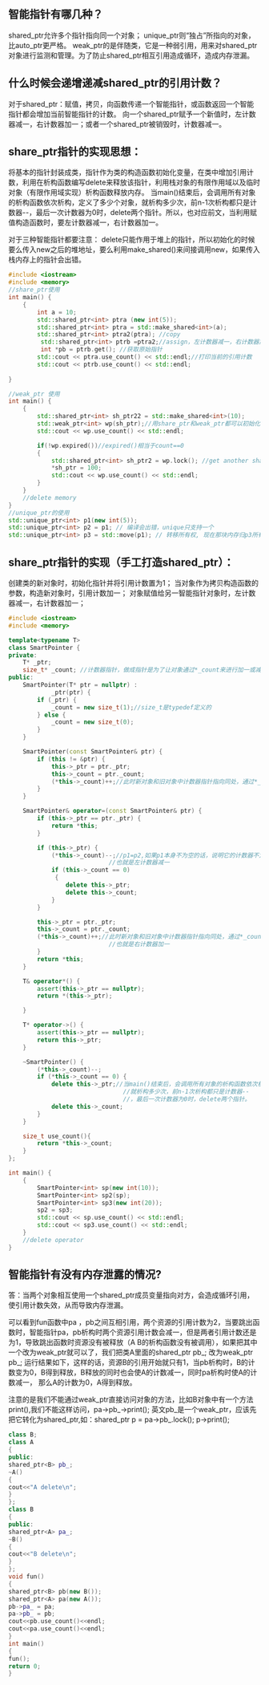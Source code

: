 智能指针有哪几种？ 
---
shared_ptr允许多个指针指向同一个对象；
unique_ptr则“独占”所指向的对象，比auto_ptr更严格。
weak_ptr的是伴随类，它是一种弱引用，用来对shared_ptr对象进行监测和管理。为了防止shared_ptr相互引用造成循环，造成内存泄漏。

什么时候会递增递减shared_ptr的引用计数？ 
---
对于shared_ptr：赋值，拷贝，向函数传递一个智能指针，或函数返回一个智能指针都会增加当前智能指针的计数。
向一个shared_ptr赋予一个新值时，左计数器减一，右计数器加一；或者一个shared_ptr被销毁时，计数器减一。

share_ptr指针的实现思想：
---
将基本的指针封装成类，指针作为类的构造函数初始化变量，在类中增加引用计数，利用在析构函数编写delete来释放该指针，利用栈对象的有限作用域以及临时对象（有限作用域实现）析构函数释放内存。
当main()结束后，会调用所有对象的析构函数依次析构，定义了多少个对象，就析构多少次，前n-1次析构都只是计数器--，最后一次计数器为0时，delete两个指针。所以，也对应前文，当利用赋值构造函数时，要左计数器减一，右计数器加一。

对于三种智能指针都要注意：
delete只能作用于堆上的指针，所以初始化的时候要么传入new之后的堆地址，要么利用make_shared()来间接调用new，如果传入栈内存上的指针会出错。

```cpp
#include <iostream>
#include <memory>
//share_ptr使用
int main() {
    {
        int a = 10;
        std::shared_ptr<int> ptra (new int(5));
        std::shared_ptr<int> ptra = std::make_shared<int>(a);
        std::shared_ptr<int> ptra2(ptra); //copy
         std::shared_ptr<int> ptrb =ptra2;//assign，左计数器减一，右计数器加一
         int *pb = ptrb.get(); //获取原始指针
        std::cout << ptra.use_count() << std::endl;//打印当前的引用计数
        std::cout << ptrb.use_count() << std::endl;
    
}

//weak_ptr 使用
int main() {
    {
        std::shared_ptr<int> sh_ptr22 = std::make_shared<int>(10);
        std::weak_ptr<int> wp(sh_ptr);//用share_ptr和weak_ptr都可以初始化
        std::cout << wp.use_count() << std::endl;

        if(!wp.expired())//expired()相当于count==0
        {
            std::shared_ptr<int> sh_ptr2 = wp.lock(); //get another shared_ptr
            *sh_ptr = 100;
            std::cout << wp.use_count() << std::endl;
        }
    }
    //delete memory
}
//unique_ptr的使用
std::unique_ptr<int> p1(new int(5));
std::unique_ptr<int> p2 = p1; // 编译会出错，unique只支持一个
std::unique_ptr<int> p3 = std::move(p1); // 转移所有权, 现在那块内存归p3所有, p1成为无效的指针.
```



share_ptr指针的实现（手工打造shared_ptr）：
---
创建类的新对象时，初始化指针并将引用计数置为1；
当对象作为拷贝构造函数的参数，构造新对象时，引用计数加一；
对象赋值给另一智能指针对象时，左计数器减一，右计数器加一；
```cpp
#include <iostream>
#include <memory>

template<typename T>
class SmartPointer {
private:
    T* _ptr;
    size_t* _count; //计数器指针，做成指针是为了让对象通过*_count来进行加一或减一
public:
    SmartPointer(T* ptr = nullptr) :
            _ptr(ptr) {
        if (_ptr) {
            _count = new size_t(1);//size_t是typedef定义的
        } else {
            _count = new size_t(0);
        }
    }

    SmartPointer(const SmartPointer& ptr) {
        if (this != &ptr) {
            this->_ptr = ptr._ptr;
            this->_count = ptr._count;
            (*this->_count)++;//此时新对象和旧对象中计数器指针指向同处，通过*_count一起加一
        }
    }

    SmartPointer& operator=(const SmartPointer& ptr) {
        if (this->_ptr == ptr._ptr) {
            return *this;
        }

        if (this->_ptr) {
            (*this->_count)--;//p1=p2,如果p1本身不为空的话，说明它的计数器不为0，需要先对它本身进行减一
                            //也就是左计数器减一
            if (this->_count == 0)
             {
                delete this->_ptr;
                delete this->_count;
            }
        }

        this->_ptr = ptr._ptr;
        this->_count = ptr._count;
        (*this->_count)++;//此时新对象和旧对象中计数器指针指向同处，通过*_count一起加一
                            //也就是右计数器加一
        }
        return *this;
    }

    T& operator*() {
        assert(this->_ptr == nullptr);
        return *(this->_ptr);

    }

    T* operator->() {
        assert(this->_ptr == nullptr);
        return this->_ptr;
    }

    ~SmartPointer() {
        (*this->_count)--;
        if (*this->_count == 0) {
            delete this->_ptr;//当main()结束后，会调用所有对象的析构函数依次析构，定义了多少个对象，
                                //就析构多少次，前n-1次析构都只是计数器--
                                //，最后一次计数器为0时，delete两个指针。
            delete this->_count;
        }
    }

    size_t use_count(){
        return *this->_count;
    }
};

int main() {
    {
        SmartPointer<int> sp(new int(10));
        SmartPointer<int> sp2(sp);
        SmartPointer<int> sp3(new int(20));
        sp2 = sp3;
        std::cout << sp.use_count() << std::endl;
        std::cout << sp3.use_count() << std::endl;
    }
    //delete operator
}
```


智能指针有没有内存泄露的情况?
---
答：当两个对象相互使用一个shared_ptr成员变量指向对方，会造成循环引用，使引用计数失效，从而导致内存泄漏。

可以看到fun函数中pa ，pb之间互相引用，两个资源的引用计数为2，当要跳出函数时，智能指针pa，pb析构时两个资源引用计数会减一，但是两者引用计数还是为1，导致跳出函数时资源没有被释放（A B的析构函数没有被调用），如果把其中一个改为weak_ptr就可以了，我们把类A里面的shared_ptr pb_; 改为weak_ptr pb_; 运行结果如下，这样的话，资源B的引用开始就只有1，当pb析构时，B的计数变为0，B得到释放，B释放的同时也会使A的计数减一，同时pa析构时使A的计数减一，	那么A的计数为0，A得到释放。


注意的是我们不能通过weak_ptr直接访问对象的方法，比如B对象中有一个方法print(),我们不能这样访问，pa->pb_->print(); 英文pb_是一个weak_ptr，应该先把它转化为shared_ptr,如：shared_ptr p = pa->pb_.lock(); p->print();

```cpp
class B;
class A
{
public:
shared_ptr<B> pb_;
~A()
{
cout<<"A delete\n";
}
};
class B
{
public:
shared_ptr<A> pa_;
~B()
{
cout<<"B delete\n";
}
};
void fun()
{
shared_ptr<B> pb(new B());
shared_ptr<A> pa(new A());
pb->pa_ = pa;
pa->pb_ = pb;
cout<<pb.use_count()<<endl;
cout<<pa.use_count()<<endl;
}
int main()
{
fun();
return 0;
}
```
